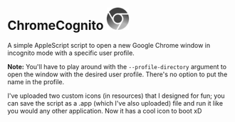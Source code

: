 <h1>ChromeCognito <img src="https://github.com/zain-ak/ChromeCognito/blob/master/resources/img.png" title="Cognito Chrome Icon" width="50" height="50" /></h1> 

A simple AppleScript script to open a new Google Chrome window in incognito mode with a specific user profile.

**Note:** You'll have to play around with the ```--profile-directory``` argument to open the window with the desired user profile. There's no option to put the name in the profile.

I've uploaded two custom icons (in resources) that I designed for fun; you can save the script as a .app (which I've also uploaded) file and run it like you would any other application. Now it has a cool icon to boot xD